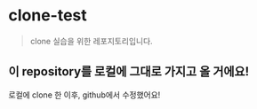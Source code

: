 # clone-test
> clone 실습을 위한 레포지토리입니다.

이 repository를 로컬에 그대로 가지고 올 거에요!
---
로컬에 clone 한 이후, github에서 수정했어요!
